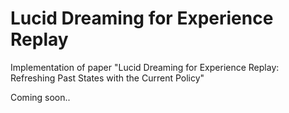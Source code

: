 # Lucid Dreaming for Experience Replay
Implementation of paper "Lucid Dreaming for Experience Replay: Refreshing Past States with the Current Policy"

Coming soon..
